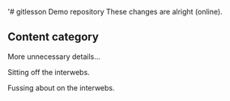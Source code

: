 '# gitlesson
Demo repository
These changes are alright (online).
## Content category

More unnecessary details...


Sitting off the interwebs.

Fussing about on the interwebs.
